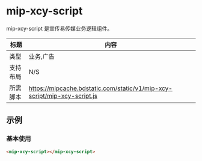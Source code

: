 # mip-xcy-script

mip-xcy-script 是宣传易传媒业务逻辑组件。

标题|内容
----|----
类型|业务,广告
支持布局|N/S
所需脚本|https://mipcache.bdstatic.com/static/v1/mip-xcy-script/mip-xcy-script.js

## 示例

### 基本使用

```html
<mip-xcy-script></mip-xcy-script>
```
